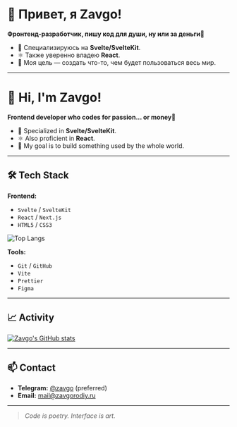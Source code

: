 <!-- Русская версия -->
# 👋 Привет, я Zavgo!

**Фронтенд-разработчик, пишу код для души, ну или за деньги🤑**

*   🚀 Специализируюсь на **Svelte/SvelteKit**.
*   ⚛️ Также уверенно владею **React**.
*   🎯 Моя цель — создать что-то, чем будет пользоваться весь мир.

---

<!-- English version -->
# 👋 Hi, I'm Zavgo!

**Frontend developer who codes for passion... or money🤑**

*   🚀 Specialized in **Svelte/SvelteKit**.
*   ⚛️ Also proficient in **React**.
*   🎯 My goal is to build something used by the whole world.

---

## 🛠 Tech Stack

**Frontend:**
*   `Svelte` / `SvelteKit`
*   `React` / `Next.js`
*   `HTML5` / `CSS3`

![Top Langs](https://github-readme-stats.vercel.app/api/top-langs/?username=Zavgoyt&langs_count=8)

**Tools:**
*   `Git` / `GitHub`
*   `Vite`
*   `Prettier`
*   `Figma`

---

## 📈 Activity

[![Zavgo's GitHub stats](https://github-readme-stats.vercel.app/api?username=Zavgoyt&show_icons=true&theme=radical)](https://github.com/Zavgoyt)

---

## 📫 Contact

*   **Telegram:** [@zavgo](https://t.me/zavgoyt) (preferred)
*   **Email:** [mail@zavgorodiy.ru](mailto:mail@zavgorodiy.ru)

---

> *Code is poetry. Interface is art.*
